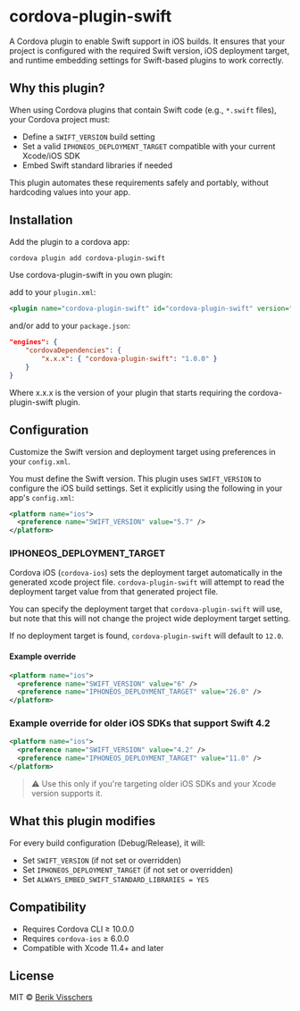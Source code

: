 # cordova-plugin-swift

A Cordova plugin to enable Swift support in iOS builds. It ensures that your project is configured with the required Swift version, iOS deployment target, and runtime embedding settings for Swift-based plugins to work correctly.

## Why this plugin?

When using Cordova plugins that contain Swift code (e.g., `*.swift` files), your Cordova project must:

- Define a `SWIFT_VERSION` build setting
- Set a valid `IPHONEOS_DEPLOYMENT_TARGET` compatible with your current Xcode/iOS SDK
- Embed Swift standard libraries if needed

This plugin automates these requirements safely and portably, without hardcoding values into your app.

## Installation

Add the plugin to a cordova app:

```sh
cordova plugin add cordova-plugin-swift
```

Use cordova-plugin-swift in you own plugin:

add to your `plugin.xml`:

```xml
<plugin name="cordova-plugin-swift" id="cordova-plugin-swift" version="1.0.0">
```

and/or add to your `package.json`:

```json
"engines": {
    "cordovaDependencies": {
        "x.x.x": { "cordova-plugin-swift": "1.0.0" }
    }
}
```

Where x.x.x is the version of your plugin that starts requiring the cordova-plugin-swift plugin.

## Configuration

Customize the Swift version and deployment target using preferences in your `config.xml`.

You must define the Swift version. This plugin uses `SWIFT_VERSION` to configure the iOS build settings. Set it explicitly using the following in your app's `config.xml`:

```xml
<platform name="ios">
  <preference name="SWIFT_VERSION" value="5.7" />
</platform>
```

### IPHONEOS_DEPLOYMENT_TARGET

Cordova iOS (`cordova-ios`) sets the deployment target automatically in the generated xcode project file. `cordova-plugin-swift` will attempt to read the deployment target value from that generated project file.

You can specify the deployment target that `cordova-plugin-swift` will use, but note that this will not change the project wide deployment target setting.

If no deployment target is found, `cordova-plugin-swift` will default to `12.0`.

#### Example override

```xml
<platform name="ios">
  <preference name="SWIFT_VERSION" value="6" />
  <preference name="IPHONEOS_DEPLOYMENT_TARGET" value="26.0" />
</platform>
```

### Example override for older iOS SDKs that support Swift 4.2

```xml
<platform name="ios">
  <preference name="SWIFT_VERSION" value="4.2" />
  <preference name="IPHONEOS_DEPLOYMENT_TARGET" value="11.0" />
</platform>
```

> ⚠️ Use this only if you're targeting older iOS SDKs and your Xcode version supports it.

## What this plugin modifies

For every build configuration (Debug/Release), it will:

- Set `SWIFT_VERSION` (if not set or overridden)
- Set `IPHONEOS_DEPLOYMENT_TARGET` (if not set or overridden)
- Set `ALWAYS_EMBED_SWIFT_STANDARD_LIBRARIES = YES`

## Compatibility

- Requires Cordova CLI ≥ 10.0.0
- Requires `cordova-ios` ≥ 6.0.0
- Compatible with Xcode 11.4+ and later

## License

MIT © [Berik Visschers](https://github.com/berikv)
